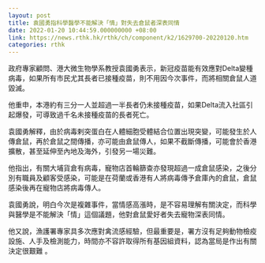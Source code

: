 ```yaml
---
layout: post
title: 袁國勇指科學醫學不能解決「情」對失去倉鼠者深表同情
date: 2022-01-20 10:44:59.000000000 +08:00
link: https://news.rthk.hk/rthk/ch/component/k2/1629700-20220120.htm
categories: rthk
---
```


政府專家顧問、港大微生物學系教授袁國勇表示，新冠疫苗能有效應對Delta變種病毒，如果所有市民尤其長者已接種疫苗，則不用因今次事件，而將相關倉鼠人道毀滅。

他重申，本港約有三分一人並超過一半長者仍未接種疫苗，如果Delta流入社區引起爆發，可導致過千名未接種疫苗的長者死亡。

袁國勇解釋，由於病毒剌突蛋白在人體細胞受體結合位置出現突變，可能發生於人傳倉鼠，再於倉鼠之間傳播，亦可能由倉鼠傳人，如果不截斷傳播，可能會於香港擴散，甚至延伸至內地及海外，引發另一場災難。

他指出，有關大埔貨倉有病毒，寵物店首輪篩查亦發現超過一成倉鼠感染，之後分別有職員及顧客受感染，可能是在荷蘭或香港有人將病毒傳予倉庫內的倉鼠，倉鼠感染後再在寵物店將病毒傳人。

袁國勇說，明白今次是複雜事件，當情感高漲時，是不容易理解有關決定，而科學與醫學是不能解決「情」這個議題，他對倉鼠愛好者失去寵物深表同情。

他又說，漁護署專家具多次應對禽流感經驗，但最重要是，署方沒有足夠動物檢疫設施、人手及檢測能力，時間亦不容許取得所有基因組資料，認為當局是作出有關決定很艱難 。
